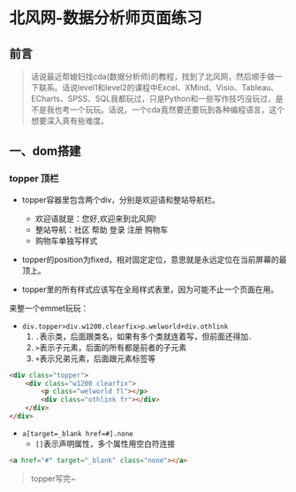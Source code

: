 # 北风网-数据分析师页面练习

## 前言

> 话说最近帮媳妇找cda(数据分析师)的教程，找到了北风网，然后顺手做一下联系。话说level1和level2的课程中Excel、XMind、Visio、Tableau、ECharts、SPSS、SQL我都玩过，只是Python和一些写作技巧没玩过，是不是我也考一个玩玩。话说，一个cda竟然要还要玩到各种编程语言，这个想要深入真有些难度。

## 一、dom搭建

### topper 顶栏

- topper容器里包含两个div，分别是欢迎语和整站导航栏。
  - 欢迎语就是：您好,欢迎来到北风网!
  - 整站导航：社区 帮助 登录 注册 购物车
  - 购物车单独写样式

- topper的position为fixed，相对固定定位，意思就是永远定位在当前屏幕的最顶上。

- topper里的所有样式应该写在全局样式表里，因为可能不止一个页面在用。

来整一个emmet玩玩：

- `div.topper>div.w1200.clearfix>p.welworld+div.othlink`
  1. `.`表示类，后面跟类名，如果有多个类就连着写，但前面还得加`.` 
  2. `>`表示子元素，后面的所有都是前者的子元素
  3. `+`表示兄弟元素，后面跟元素标签等

```html
<div class="topper">
    <div class="w1200 clearfix">
        <p class="welworld fl"></p>
        <div class="othlink fr"></div>
    </div>
</div>
```

- `a[target=_blank href=#].none`
  - `[]`表示声明属性，多个属性用空白符连接

```html
<a href="#" target="_blank" class="none"></a>
```

> topper写完~